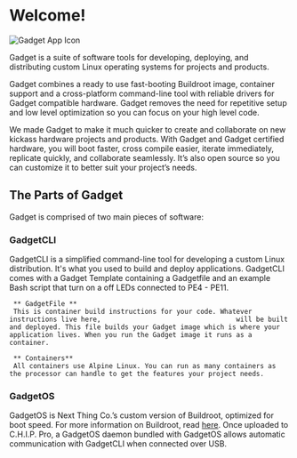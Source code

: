 # Welcome!

![Gadget App Icon](images/gadgetLogo.png)

Gadget is a suite of software tools for developing, deploying, and distributing custom Linux operating systems for projects and products.

Gadget combines a ready to use fast-booting Buildroot image, container support and a cross-platform command-line tool with reliable drivers for Gadget compatible hardware. Gadget removes the need for repetitive setup and low level optimization so you can focus on your high level code. 

We made Gadget to make it much quicker to create and collaborate on new kickass hardware projects and products. With Gadget and Gadget certified hardware, you will boot faster, cross compile easier, iterate immediately, replicate quickly, and collaborate seamlessly. It’s also open source so you can customize it to better suit your project’s needs.

## The Parts of Gadget 

Gadget is comprised of two main pieces of software:

### GadgetCLI

GadgetCLI is a simplified command-line tool for developing a custom Linux distribution. It's what you used to build and deploy applications. GadgetCLI comes with a Gadget Template containing a Gadgetfile and an example Bash script that turn on a off LEDs connected to PE4 - PE11.

     ** GadgetFile **
     This is container build instructions for your code. Whatever instructions live here, 			                       will be built and deployed. This file builds your Gadget image which is where your application lives. When you run the Gadget image it runs as a container.
     
     ** Containers**
     All containers use Alpine Linux. You can run as many containers as the processor can handle to get the features your project needs. 

### GadgetOS

GadgetOS is Next Thing Co.’s custom version of Buildroot, optimized for boot speed. For more information on Buildroot, read [here](https://buildroot.org/). Once uploaded to C.H.I.P. Pro, a GadgetOS daemon bundled with GadgetOS allows automatic communication with GadgetCLI when connected over USB. 

